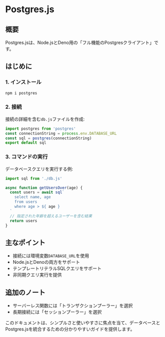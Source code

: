 # Postgres.js

## 概要

Postgres.jsは、Node.jsとDeno用の「フル機能のPostgresクライアント」です。

## はじめに

### 1. インストール

```bash
npm i postgres
```

### 2. 接続

接続の詳細を含む`db.js`ファイルを作成:

```javascript
import postgres from 'postgres'
const connectionString = process.env.DATABASE_URL
const sql = postgres(connectionString)
export default sql
```

### 3. コマンドの実行

データベースクエリを実行する例:

```javascript
import sql from './db.js'

async function getUsersOver(age) {
  const users = await sql`
    select name, age
    from users
    where age > ${ age }
  `
  // 指定された年齢を超えるユーザーを含む結果
  return users
}
```

## 主なポイント

- 接続には環境変数`DATABASE_URL`を使用
- Node.jsとDenoの両方をサポート
- テンプレートリテラルSQLクエリをサポート
- 非同期クエリ実行を提供

## 追加のノート

- サーバーレス関数には「トランザクションプーラー」を選択
- 長期接続には「セッションプーラー」を選択

このドキュメントは、シンプルさと使いやすさに焦点を当て、データベースとPostgres.jsを統合するための分かりやすいガイドを提供します。
